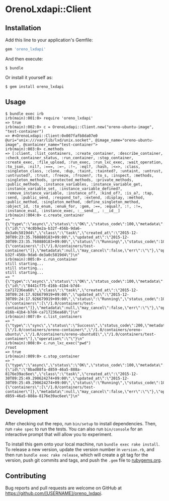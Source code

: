 # OrenoLxdapi::Client

## Installation

Add this line to your application's Gemfile:

```ruby
gem 'oreno_lxdapi'
```

And then execute:

    $ bundle

Or install it yourself as:

    $ gem install oreno_lxdapi

## Usage

```
$ bundle exec irb
irb(main):001:0> require 'oreno_lxdapi'
=> true
irb(main):002:0> c = OrenoLxdapi::Client.new("oreno-ubuntu-image", "test-container")                                                                                          
=> #<OrenoLxdapi::Client:0x007fafb8da07e0 @uri="unix:///var/lib/lxd/unix.socket", @image_name="oreno-ubuntu-image", @container_name="test-container">
irb(main):003:0> c.methods
=> [:client, :list_containers, :create_container, :describe_container, :check_container_status, :run_container, :stop_container, :create_exec, :file_upload, :run_exec, :run_lxc_exec, :wait_operation, :to_json, :nil?, :===, :=~, :!~, :eql?, :hash, :<=>, :class, :singleton_class, :clone, :dup, :taint, :tainted?, :untaint, :untrust, :untrusted?, :trust, :freeze, :frozen?, :to_s, :inspect, :methods, :singleton_methods, :protected_methods, :private_methods, :public_methods, :instance_variables, :instance_variable_get, :instance_variable_set, :instance_variable_defined?, :remove_instance_variable, :instance_of?, :kind_of?, :is_a?, :tap, :send, :public_send, :respond_to?, :extend, :display, :method, :public_method, :singleton_method, :define_singleton_method, :object_id, :to_enum, :enum_for, :gem, :==, :equal?, :!, :!=, :instance_eval, :instance_exec, :__send__, :__id__]
irb(main):004:0> c.create_container
=> "{\"type\":\"async\",\"status\":\"OK\",\"status_code\":100,\"metadata\":{\"id\":\"4c8b9e2a-b32f-456b-9da6-de3a0c5819d4\",\"class\":\"task\",\"created_at\":\"2015-12-30T09:23:35.760880183+09:00\",\"updated_at\":\"2015-12-30T09:23:35.760880183+09:00\",\"status\":\"Running\",\"status_code\":103,\"resources\":{\"containers\":[\"/1.0/containers/test-container\"]},\"metadata\":null,\"may_cancel\":false,\"err\":\"\"},\"operation\":\"/1.0/operations/4c8b9e2a-b32f-456b-9da6-de3a0c5819d4\"}\n"
irb(main):005:0> c.run_container
still starting...
still starting...
still starting...
=> "{\"type\":\"async\",\"status\":\"OK\",\"status_code\":100,\"metadata\":{\"id\":\"8441cf75-d16b-41b4-b7d4-ca717236ea68\",\"class\":\"task\",\"created_at\":\"2015-12-30T09:24:17.926679919+09:00\",\"updated_at\":\"2015-12-30T09:24:17.926679919+09:00\",\"status\":\"Running\",\"status_code\":103,\"resources\":{\"containers\":[\"/1.0/containers/test-container\"]},\"metadata\":null,\"may_cancel\":false,\"err\":\"\"},\"operation\":\"/1.0/operations/8441cf75-d16b-41b4-b7d4-ca717236ea68\"}\n"
irb(main):007:0> c.list_containers
=> "{\"type\":\"sync\",\"status\":\"Success\",\"status_code\":200,\"metadata\":[\"/1.0/containers/oreno-container\",\"/1.0/containers/oreno-ubuntu\",\"/1.0/containers/oreno-ubuntu01\",\"/1.0/containers/test-container\"],\"operation\":\"\"}\n"
irb(main):008:0> c.run_lxc_exec("pwd")
/root
=> true
irb(main):009:0> c.stop_container
=> "{\"type\":\"async\",\"status\":\"OK\",\"status_code\":100,\"metadata\":{\"id\":\"8bad88fa-d859-46a5-888a-8176e39ac6ee\",\"class\":\"task\",\"created_at\":\"2015-12-30T09:25:49.290624274+09:00\",\"updated_at\":\"2015-12-30T09:25:49.290624274+09:00\",\"status\":\"Running\",\"status_code\":103,\"resources\":{\"containers\":[\"/1.0/containers/test-container\"]},\"metadata\":null,\"may_cancel\":false,\"err\":\"\"},\"operation\":\"/1.0/operations/8bad88fa-d859-46a5-888a-8176e39ac6ee\"}\n"
```

## Development

After checking out the repo, run `bin/setup` to install dependencies. Then, run `rake spec` to run the tests. You can also run `bin/console` for an interactive prompt that will allow you to experiment.

To install this gem onto your local machine, run `bundle exec rake install`. To release a new version, update the version number in `version.rb`, and then run `bundle exec rake release`, which will create a git tag for the version, push git commits and tags, and push the `.gem` file to [rubygems.org](https://rubygems.org).

## Contributing

Bug reports and pull requests are welcome on GitHub at https://github.com/[USERNAME]/oreno_lxdapi.

